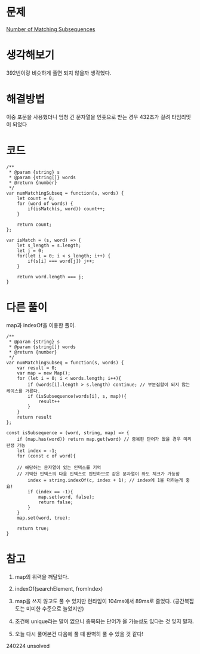 # 문제

[Number of Matching Subsequences](https://leetcode.com/problems/number-of-matching-subsequences/)

# 생각해보기

392번이랑 비슷하게 풀면 되지 않을까 생각했다.

# 해결방법

이중 포문을 사용했더니 엄청 긴 문자열을 인풋으로 받는 경우 432초가 걸려 타임리밋이 되었다

# 코드

```
/**
 * @param {string} s
 * @param {string[]} words
 * @return {number}
 */
var numMatchingSubseq = function(s, words) {
    let count = 0;
    for (word of words) {
        if(isMatch(s, word)) count++;
    }

    return count;
};

var isMatch = (s, word) => {
    let s_length = s.length;
    let j = 0;
    for(let i = 0; i < s_length; i++) {
        if(s[i] === word[j]) j++;
    }

    return word.length === j;
}
```

# 다른 풀이

map과 indexOf을 이용한 풀이.

```
/**
 * @param {string} s
 * @param {string[]} words
 * @return {number}
 */
var numMatchingSubseq = function(s, words) {
    var result = 0;
    var map = new Map();
    for (let i = 0; i < words.length; i++){
        if (words[i].length > s.length) continue; // 부분집합이 되지 않는 케이스를 거른다.
        if (isSubsequence(words[i], s, map)){
            result++
        }
    }
    return result
};

const isSubsequence = (word, string, map) => {
    if (map.has(word)) return map.get(word) // 중복된 단어가 왔을 경우 미리 판정 가능
    let index = -1;
    for (const c of word){

	// 해당하는 문자열이 있는 인덱스를 기억
    // 기억한 인덱스의 다음 인덱스로 판단하므로 같은 문자열이 와도 체크가 가능함
        index = string.indexOf(c, index + 1); // index에 1을 더하는게 중요!
        if (index == -1){
            map.set(word, false);
            return false;
        }
    }
    map.set(word, true);

    return true;
}
```

# 참고

1. map의 위력을 깨달았다.

2. indexOf(searchElement, fromIndex)

3. map을 쓰지 않고도 풀 수 있지만 런타임이 104ms에서 89ms로 줄었다. (공간복잡도는 미미한 수준으로 늘었지만)

4. 조건에 unique라는 말이 없으니 중복되는 단어가 올 가능성도 있다는 것 잊지 말자.

5. 오늘 다시 풀어본건 다음에 풀 때 완벽히 풀 수 있을 것 같다!

240224 unsolved
